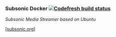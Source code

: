 ### Subsonic Docker  [![Codefresh build status]( https://g.codefresh.io/api/badges/build?repoOwner=stlouisn&repoName=subsonic&branch=master&pipelineName=subsonic&accountName=stlouisn&type=cf-1)]( https://g.codefresh.io/repositories/stlouisn/subsonic/builds?filter=trigger:build;branch:master;service:59483bcd4afa9e0001417738~subsonic)

*Subsonic Media Streamer based on Ubuntu*

[[subsonic.org]](http://www.subsonic.org/)